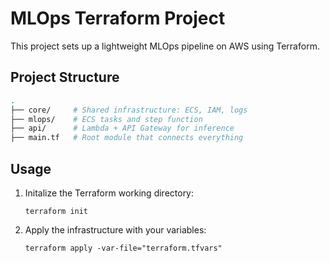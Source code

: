 # MLOps Terraform Project

This project sets up a lightweight MLOps pipeline on AWS using Terraform.

## Project Structure

```bash
.
├── core/     # Shared infrastructure: ECS, IAM, logs
├── mlops/    # ECS tasks and step function
├── api/      # Lambda + API Gateway for inference
├── main.tf   # Root module that connects everything
```

## Usage

1. Initalize the Terraform working directory:
    ```
    terraform init
    ```
2. Apply the infrastructure with your variables:
    ```
    terraform apply -var-file="terraform.tfvars"
    ```
